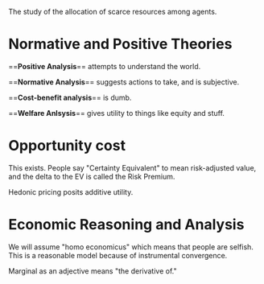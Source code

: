 The study of the allocation of scarce resources among agents.

# Normative and Positive Theories

==**Positive Analysis**== attempts to understand the world.

==**Normative Analysis**== suggests actions to take, and is subjective.

==**Cost-benefit analysis**== is dumb.

==**Welfare Anlsysis**== gives utility to things like equity and stuff.

# Opportunity cost

This exists. People say "Certainty Equivalent" to mean risk-adjusted value, and the delta to the EV is called the Risk Premium.

Hedonic pricing posits additive utility.

# Economic Reasoning and Analysis

We will assume "homo economicus" which means that people are selfish. This is a reasonable model because of instrumental convergence.

Marginal as an adjective means "the derivative of."